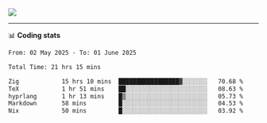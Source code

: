 <picture>
  <source
  srcset="https://github-readme-stats.vercel.app/api?username=sant0s12&show_icons=true&theme=dark"
  media="(prefers-color-scheme: dark)"
  />
  <source
  srcset="https://github-readme-stats.vercel.app/api?username=sant0s12&show_icons=true"
  media="(prefers-color-scheme: light)"
  />
  <img src="https://github-readme-stats.vercel.app/api?username=sant0s12&show_icons=true" />
</picture>

---

📊 **Coding stats**

<!--START_SECTION:waka-->

```txt
From: 02 May 2025 - To: 01 June 2025

Total Time: 21 hrs 15 mins

Zig            15 hrs 10 mins  █████████████████▓░░░░░░░   70.68 %
TeX            1 hr 51 mins    ██░░░░░░░░░░░░░░░░░░░░░░░   08.63 %
hyprlang       1 hr 13 mins    █▒░░░░░░░░░░░░░░░░░░░░░░░   05.73 %
Markdown       58 mins         █░░░░░░░░░░░░░░░░░░░░░░░░   04.53 %
Nix            50 mins         █░░░░░░░░░░░░░░░░░░░░░░░░   03.92 %
```

<!--END_SECTION:waka-->
